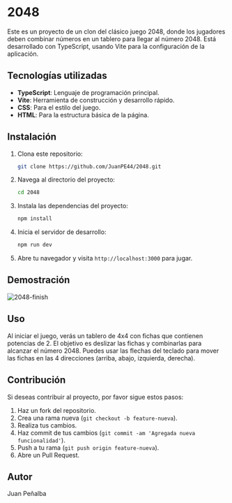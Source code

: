 # 2048

Este es un proyecto de un clon del clásico juego 2048, donde los jugadores deben combinar números en un tablero para llegar al número 2048. Está desarrollado con TypeScript, usando Vite para la configuración de la aplicación.

## Tecnologías utilizadas

- **TypeScript**: Lenguaje de programación principal.
- **Vite**: Herramienta de construcción y desarrollo rápido.
- **CSS**: Para el estilo del juego.
- **HTML**: Para la estructura básica de la página.

## Instalación

1. Clona este repositorio:

    ```bash
    git clone https://github.com/JuanPE44/2048.git
    ```

2. Navega al directorio del proyecto:

    ```bash
    cd 2048
    ```

3. Instala las dependencias del proyecto:

    ```bash
    npm install
    ```

4. Inicia el servidor de desarrollo:

    ```bash
    npm run dev
    ```

5. Abre tu navegador y visita `http://localhost:3000` para jugar.


## Demostración

![2048-finish](https://github.com/JuanPE44/2048/assets/89142353/241cd0f9-eb71-451a-998f-0dbd98a24532)


## Uso

Al iniciar el juego, verás un tablero de 4x4 con fichas que contienen potencias de 2. El objetivo es deslizar las fichas y combinarlas para alcanzar el número 2048. Puedes usar las flechas del teclado para mover las fichas en las 4 direcciones (arriba, abajo, izquierda, derecha).

## Contribución

Si deseas contribuir al proyecto, por favor sigue estos pasos:

1. Haz un fork del repositorio.
2. Crea una rama nueva (`git checkout -b feature-nueva`).
3. Realiza tus cambios.
4. Haz commit de tus cambios (`git commit -am 'Agregada nueva funcionalidad'`).
5. Push a tu rama (`git push origin feature-nueva`).
6. Abre un Pull Request.

## Autor

Juan Peñalba



